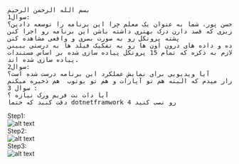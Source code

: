 <pre direction="rtl" text-align="right">
بسم الله الرحمن الرحیم
سوال1:
آقای سید مهدی حسن پور، شما به عنوان یک معلم چرا این برنامه را توسعه دادین؟
این پروژه به منظور آموزش پروتکل استک شبکه و پروتکل های مختلف اون نوشته شده تا دانشجو ها و دانش آموز های عزیزی که قصد دارن درک بهتری داشته باشن این برنامه رو اجرا کنن 
پشته پروتکل رو به صورت بصری و واقعی مشاهده کنن 
و بسته ها رد و بدل شده و داده های درون اون ها رو به تفکیک فیلد ها به درستی ببینن .
لازم به ذکره که تمام 15 پروتکل پیاده سازی شده بر اساس مستندات IETF
پیاده سازی شده اند.
سوال2:
آیا ویدیویی برای نمایش عملکرد این برنامه درست شده است؟
بله و در همین جا لینک این ویدیو رو قرار میدم که البته هم تو آپارات و هم تو یوتوب  هم ذخیره میکنم
سوال 3 :
آیا دات نت فریم ورک نیازه ؟
دقت کنید که حتما dotnetframwork 4 رو نصب کنید
</pre>

Step1:
<br>
![alt text](https://github.com/SeyyedMahdiHP/MyOtherProjects/blob/master/PacketAnalyzer/GUIPacketAnalyzer(WithProtocolStack)/startup.PNG "Step1: Program Started")
<br>
Step2:
<br>
![alt text](https://github.com/SeyyedMahdiHP/MyOtherProjects/blob/master/PacketAnalyzer/GUIPacketAnalyzer(WithProtocolStack)/selectNIC.PNG "Select one NetworkCardInterface to start listening")
<br>
Step3:
<br>
![alt text](https://github.com/SeyyedMahdiHP/MyOtherProjects/blob/master/PacketAnalyzer/GUIPacketAnalyzer(WithProtocolStack)/pktanz.PNG "Listen Started")
